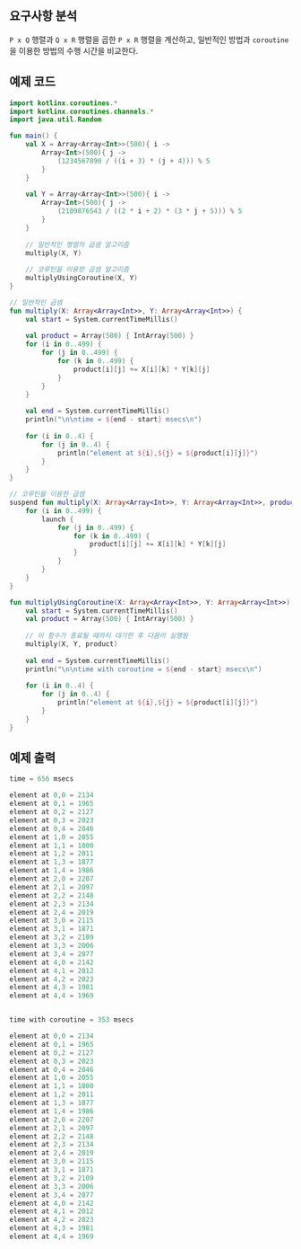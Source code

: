 ## 요구사항 분석
```P x Q``` 행렬과 ```Q x R``` 행렬을 곱한 ```P x R``` 행렬을 계산하고, 일반적인 방법과 ```coroutine```을 이용한 방법의 수행 시간을 비교한다.

## 예제 코드
```kotlin
import kotlinx.coroutines.*
import kotlinx.coroutines.channels.*
import java.util.Random

fun main() {
    val X = Array<Array<Int>>(500){ i ->
        Array<Int>(500){ j ->
        	(1234567890 / ((i + 3) * (j + 4))) % 5
        }
    }
    
    val Y = Array<Array<Int>>(500){ i ->
        Array<Int>(500){ j ->
        	(2109876543 / ((2 * i + 2) * (3 * j + 5))) % 5
        }
    }
    
    // 일반적인 행렬의 곱셈 알고리즘
    multiply(X, Y)
    
    // 코루틴을 이용한 곱셈 알고리즘
    multiplyUsingCoroutine(X, Y)
}

// 일반적인 곱셈
fun multiply(X: Array<Array<Int>>, Y: Array<Array<Int>>) {
    val start = System.currentTimeMillis()
    
    val product = Array(500) { IntArray(500) }
    for (i in 0..499) {
        for (j in 0..499) {
            for (k in 0..499) {
                product[i][j] += X[i][k] * Y[k][j]
            }
        }
    }
    
    val end = System.currentTimeMillis()
    println("\n\ntime = ${end - start} msecs\n")
    
    for (i in 0..4) {
        for (j in 0..4) {
            println("element at ${i},${j} = ${product[i][j]}")
        }
    }
}

// 코루틴을 이용한 곱셈
suspend fun multiply(X: Array<Array<Int>>, Y: Array<Array<Int>>, product: Array<IntArray>) = coroutineScope {
    for (i in 0..499) {
        launch {
            for (j in 0..499) {
                for (k in 0..499) {
                    product[i][j] += X[i][k] * Y[k][j]
                }
            }
        }
    }
}

fun multiplyUsingCoroutine(X: Array<Array<Int>>, Y: Array<Array<Int>>) = runBlocking {
    val start = System.currentTimeMillis()
    val product = Array(500) { IntArray(500) }
    
    // 이 함수가 종료될 때까지 대기한 후 다음이 실행됨
    multiply(X, Y, product)
    
    val end = System.currentTimeMillis()
    println("\n\ntime with coroutine = ${end - start} msecs\n")
    
    for (i in 0..4) {
        for (j in 0..4) {
            println("element at ${i},${j} = ${product[i][j]}")
        }
    }
}
```

## 예제 출력
```kotlin
time = 656 msecs

element at 0,0 = 2134
element at 0,1 = 1965
element at 0,2 = 2127
element at 0,3 = 2023
element at 0,4 = 2046
element at 1,0 = 2055
element at 1,1 = 1800
element at 1,2 = 2011
element at 1,3 = 1877
element at 1,4 = 1986
element at 2,0 = 2207
element at 2,1 = 2097
element at 2,2 = 2148
element at 2,3 = 2134
element at 2,4 = 2019
element at 3,0 = 2115
element at 3,1 = 1871
element at 3,2 = 2109
element at 3,3 = 2006
element at 3,4 = 2077
element at 4,0 = 2142
element at 4,1 = 2012
element at 4,2 = 2023
element at 4,3 = 1981
element at 4,4 = 1969


time with coroutine = 353 msecs

element at 0,0 = 2134
element at 0,1 = 1965
element at 0,2 = 2127
element at 0,3 = 2023
element at 0,4 = 2046
element at 1,0 = 2055
element at 1,1 = 1800
element at 1,2 = 2011
element at 1,3 = 1877
element at 1,4 = 1986
element at 2,0 = 2207
element at 2,1 = 2097
element at 2,2 = 2148
element at 2,3 = 2134
element at 2,4 = 2019
element at 3,0 = 2115
element at 3,1 = 1871
element at 3,2 = 2109
element at 3,3 = 2006
element at 3,4 = 2077
element at 4,0 = 2142
element at 4,1 = 2012
element at 4,2 = 2023
element at 4,3 = 1981
element at 4,4 = 1969
```
